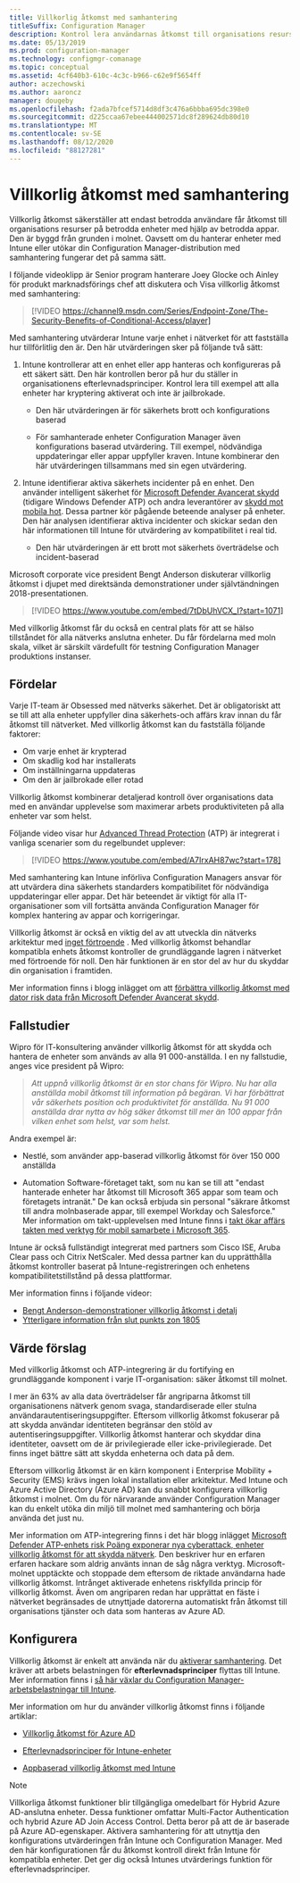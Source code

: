 ```yaml
---
title: Villkorlig åtkomst med samhantering
titleSuffix: Configuration Manager
description: Kontrol lera användarnas åtkomst till organisations resurser baserat på regler för efterlevnad från Intune
ms.date: 05/13/2019
ms.prod: configuration-manager
ms.technology: configmgr-comanage
ms.topic: conceptual
ms.assetid: 4cf640b3-610c-4c3c-b966-c62e9f5654ff
author: aczechowski
ms.author: aaroncz
manager: dougeby
ms.openlocfilehash: f2ada7bfcef5714d8df3c476a6bbba695dc398e0
ms.sourcegitcommit: d225ccaa67ebee444002571dc8f289624db80d10
ms.translationtype: MT
ms.contentlocale: sv-SE
ms.lasthandoff: 08/12/2020
ms.locfileid: "88127281"
---
```

# <a name="conditional-access-with-co-management"></a>Villkorlig åtkomst med samhantering

Villkorlig åtkomst säkerställer att endast betrodda användare får åtkomst till organisations resurser på betrodda enheter med hjälp av betrodda appar. Den är byggd från grunden i molnet. Oavsett om du hanterar enheter med Intune eller utökar din Configuration Manager-distribution med samhantering fungerar det på samma sätt.

I följande videoklipp är Senior program hanterare Joey Glocke och Ainley för produkt marknadsförings chef att diskutera och Visa villkorlig åtkomst med samhantering:

> [!VIDEO https://channel9.msdn.com/Series/Endpoint-Zone/The-Security-Benefits-of-Conditional-Access/player]

Med samhantering utvärderar Intune varje enhet i nätverket för att fastställa hur tillförlitlig den är. Den här utvärderingen sker på följande två sätt:

1. Intune kontrollerar att en enhet eller app hanteras och konfigureras på ett säkert sätt. Den här kontrollen beror på hur du ställer in organisationens efterlevnadsprinciper. Kontrol lera till exempel att alla enheter har kryptering aktiverat och inte är jailbrokade.  

    - Den här utvärderingen är för säkerhets brott och konfigurations baserad  

    - För samhanterade enheter Configuration Manager även konfigurations baserad utvärdering. Till exempel, nödvändiga uppdateringar eller appar uppfyller kraven. Intune kombinerar den här utvärderingen tillsammans med sin egen utvärdering.  

2. Intune identifierar aktiva säkerhets incidenter på en enhet. Den använder intelligent säkerhet för [Microsoft Defender Avancerat skydd](/windows/security/threat-protection/microsoft-defender-atp/microsoft-defender-advanced-threat-protection) (tidigare Windows Defender ATP) och andra leverantörer av [skydd mot mobila hot](https://www.lookout.com/about/partners/microsoft). Dessa partner kör pågående beteende analyser på enheter. Den här analysen identifierar aktiva incidenter och skickar sedan den här informationen till Intune för utvärdering av kompatibilitet i real tid.  

    - Den här utvärderingen är ett brott mot säkerhets överträdelse och incident-baserad  

Microsoft corporate vice president Bengt Anderson diskuterar villkorlig åtkomst i djupet med direktsända demonstrationer under självtändningen 2018-presentationen. 

> [!VIDEO https://www.youtube.com/embed/7tDbUhVCX_I?start=1071]

Med villkorlig åtkomst får du också en central plats för att se hälso tillståndet för alla nätverks anslutna enheter. Du får fördelarna med moln skala, vilket är särskilt värdefullt för testning Configuration Manager produktions instanser.


## <a name="benefits"></a>Fördelar

Varje IT-team är Obsessed med nätverks säkerhet. Det är obligatoriskt att se till att alla enheter uppfyller dina säkerhets-och affärs krav innan du får åtkomst till nätverket. Med villkorlig åtkomst kan du fastställa följande faktorer: 
- Om varje enhet är krypterad  
- Om skadlig kod har installerats  
- Om inställningarna uppdateras  
- Om den är jailbrokade eller rotad  

Villkorlig åtkomst kombinerar detaljerad kontroll över organisations data med en användar upplevelse som maximerar arbets produktiviteten på alla enheter var som helst.

Följande video visar hur [Advanced Thread Protection](https://www.microsoft.com/windowsforbusiness/windows-atp) (ATP) är integrerat i vanliga scenarier som du regelbundet upplever:

> [!VIDEO https://www.youtube.com/embed/A7IrxAH87wc?start=178]

Med samhantering kan Intune införliva Configuration Managers ansvar för att utvärdera dina säkerhets standarders kompatibilitet för nödvändiga uppdateringar eller appar. Det här beteendet är viktigt för alla IT-organisationer som vill fortsätta använda Configuration Manager för komplex hantering av appar och korrigeringar.

Villkorlig åtkomst är också en viktig del av att utveckla din nätverks arkitektur med [inget förtroende](https://cloudblogs.microsoft.com/microsoftsecure/2018/06/14/building-zero-trust-networks-with-microsoft-365/) . Med villkorlig åtkomst behandlar kompatibla enhets åtkomst kontroller de grundläggande lagren i nätverket med förtroende för noll. Den här funktionen är en stor del av hur du skyddar din organisation i framtiden.

Mer information finns i blogg inlägget om att [förbättra villkorlig åtkomst med dator risk data från Microsoft Defender Avancerat skydd](https://techcommunity.microsoft.com/t5/Enterprise-Mobility-Security/Enhancing-conditional-access-with-machine-risk-data-from-Windows/ba-p/250559).



## <a name="case-studies"></a>Fallstudier

Wipro för IT-konsultering använder villkorlig åtkomst för att skydda och hantera de enheter som används av alla 91 000-anställda. I en ny fallstudie, anges vice president på Wipro:

> *Att uppnå villkorlig åtkomst är en stor chans för Wipro. Nu har alla anställda mobil åtkomst till information på begäran.* 
>  *Vi har förbättrat vår säkerhets position och produktivitet för anställda. Nu 91 000 anställda drar nytta av hög säker åtkomst till mer än 100 appar från vilken enhet som helst, var som helst.*

<!-- waiting for the case study to be public
For more information, see [Wipro drives mobile productivity with Microsoft cloud security tools to improve customer engagements](https://customers.microsoft.com/story/446f72f9-2f50-4697-b688-6d279786e010)
-->

Andra exempel är: 

- Nestlé, som använder app-baserad villkorlig åtkomst för över 150 000 anställda  

- Automation Software-företaget takt, som nu kan se till att "endast hanterade enheter har åtkomst till Microsoft 365 appar som team och företagets intranät." De kan också erbjuda sin personal "säkrare åtkomst till andra molnbaserade appar, till exempel Workday och Salesforce." Mer information om takt-upplevelsen med Intune finns i [takt ökar affärs takten med verktyg för mobil samarbete i Microsoft 365](https://customers.microsoft.com/story/cadence-partner-professional-services-microsoft-365).

Intune är också fullständigt integrerat med partners som Cisco ISE, Aruba Clear pass och Citrix NetScaler. Med dessa partner kan du upprätthålla åtkomst kontroller baserat på Intune-registreringen och enhetens kompatibilitetstillstånd på dessa plattformar.

Mer information finns i följande videor:
- [Bengt Anderson-demonstrationer villkorlig åtkomst i detalj](https://youtu.be/8321obNofgM?t=547)  
- [Ytterligare information från slut punkts zon 1805](https://youtu.be/f-ILlEuBFZg?t=196)  


## <a name="value-proposition"></a>Värde förslag

Med villkorlig åtkomst och ATP-integrering är du fortifying en grundläggande komponent i varje IT-organisation: säker åtkomst till molnet.

I mer än 63% av alla data överträdelser får angriparna åtkomst till organisationens nätverk genom svaga, standardiserade eller stulna användarautentiseringsuppgifter. Eftersom villkorlig åtkomst fokuserar på att skydda användar identiteten begränsar den stöld av autentiseringsuppgifter. Villkorlig åtkomst hanterar och skyddar dina identiteter, oavsett om de är privilegierade eller icke-privilegierade. Det finns inget bättre sätt att skydda enheterna och data på dem.

Eftersom villkorlig åtkomst är en kärn komponent i Enterprise Mobility + Security (EMS) krävs ingen lokal installation eller arkitektur. Med Intune och Azure Active Directory (Azure AD) kan du snabbt konfigurera villkorlig åtkomst i molnet. Om du för närvarande använder Configuration Manager kan du enkelt utöka din miljö till molnet med samhantering och börja använda det just nu.

Mer information om ATP-integrering finns i det här blogg inlägget [Microsoft Defender ATP-enhets risk Poäng exponerar nya cyberattack, enheter villkorlig åtkomst för att skydda nätverk](https://cloudblogs.microsoft.com/microsoftsecure/2018/11/28/windows-defender-atp-device-risk-score-exposes-new-cyberattack-drives-conditional-access-to-protect-networks/). Den beskriver hur en erfaren erfaren hackare som aldrig använts innan de såg några verktyg. Microsoft-molnet upptäckte och stoppade dem eftersom de riktade användarna hade villkorlig åtkomst. Intrånget aktiverade enhetens riskfyllda princip för villkorlig åtkomst. Även om angriparen redan har upprättat en fäste i nätverket begränsades de utnyttjade datorerna automatiskt från åtkomst till organisations tjänster och data som hanteras av Azure AD.



## <a name="configure"></a>Konfigurera

Villkorlig åtkomst är enkelt att använda när du [aktiverar samhantering](how-to-enable.md). Det kräver att arbets belastningen för **efterlevnadsprinciper** flyttas till Intune. Mer information finns i [så här växlar du Configuration Manager-arbetsbelastningar till Intune](how-to-switch-workloads.md). 

Mer information om hur du använder villkorlig åtkomst finns i följande artiklar: 

- [Villkorlig åtkomst för Azure AD](https://docs.microsoft.com/azure/active-directory/conditional-access/overview)  

- [Efterlevnadsprinciper för Intune-enheter](https://docs.microsoft.com/intune/device-compliance)  

- [Appbaserad villkorlig åtkomst med Intune](https://docs.microsoft.com/intune/app-based-conditional-access-intune)  

> [!Note]  
> Villkorliga åtkomst funktioner blir tillgängliga omedelbart för Hybrid Azure AD-anslutna enheter. Dessa funktioner omfattar Multi-Factor Authentication och hybrid Azure AD Join Access Control. Detta beror på att de är baserade på Azure AD-egenskaper. Aktivera samhantering för att utnyttja den konfigurations utvärderingen från Intune och Configuration Manager. Med den här konfigurationen får du åtkomst kontroll direkt från Intune för kompatibla enheter. Det ger dig också Intunes utvärderings funktion för efterlevnadsprinciper.  

